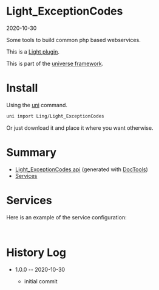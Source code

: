 Light_ExceptionCodes
===========
2020-10-30



Some tools to build common php based webservices.


This is a [Light plugin](https://github.com/lingtalfi/Light/blob/master/doc/pages/plugin.md).

This is part of the [universe framework](https://github.com/karayabin/universe-snapshot).


Install
==========
Using the [uni](https://github.com/lingtalfi/universe-naive-importer) command.
```bash
uni import Ling/Light_ExceptionCodes
```

Or just download it and place it where you want otherwise.






Summary
===========
- [Light_ExceptionCodes api](https://github.com/lingtalfi/Light_ExceptionCodes/blob/master/doc/api/Ling/Light_ExceptionCodes.md) (generated with [DocTools](https://github.com/lingtalfi/DocTools))
- [Services](#services)






Services
=========


Here is an example of the service configuration:

```yaml



```



History Log
=============

- 1.0.0 -- 2020-10-30

    - initial commit